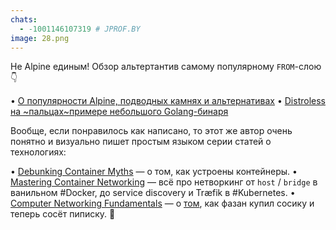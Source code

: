 ```yaml
---
chats:
  - -1001146107319 # JPROF.BY
image: 28.png
---
```


Не Alpine единым\! Обзор альтертантив самому популярному `FROM`\-слою 👇

• [О популярности Alpine\, подводных камнях и альтернативах](https://iximiuz.com/en/posts/containers-making-images-better)
• [Distroless на ~пальцах~примере небольшого Golang\-бинаря](https://iximiuz.com/en/posts/containers-distroless-images)

Вообще\, если понравилось как написано\, то этот же автор очень понятно и визуально пишет простым языком серии статей о технологиях:

• [Debunking Container Myths](https://iximiuz.com/en/series/debunking-container-myths) — о том\, как устроены контейнеры\.
• [Mastering Container Networking](https://iximiuz.com/en/series/mastering-container-networking) — всё про нетворкинг от `host` / `bridge` в ванильном \#Docker\, до service discovery и Træfik в \#Kubernetes\.
• [Computer Networking Fundamentals](https://iximiuz.com/en/series/computer-networking-fundamentals) — о [том](https://twitter.com/katellaevgenii/status/1570686022832517121)\, как фазан купил сосику и теперь сосёт пиписку\. 🙂

